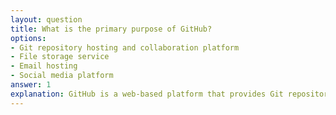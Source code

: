 ```yaml
---
layout: question
title: What is the primary purpose of GitHub?
options:
- Git repository hosting and collaboration platform
- File storage service
- Email hosting
- Social media platform
answer: 1
explanation: GitHub is a web-based platform that provides Git repository hosting and collaboration features for software development, including issue tracking, code review, and project management tools.
---
```

